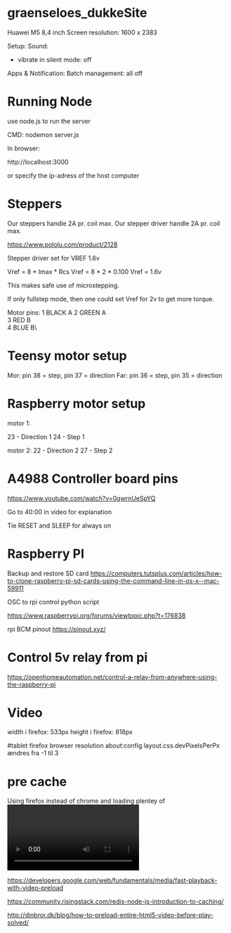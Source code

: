 # graenseloes_dukkeSite

Huawei M5 8,4 inch
Screen resolution:   1600 x 2383


Setup:
Sound:
- vibrate in silent mode: off

Apps & Notification: Batch management: all off 


# Running Node
use node.js to run the server

CMD: 
nodemon server.js

In browser:

http://localhost:3000

or specify the ip-adress of the host computer


# Steppers
Our steppers handle 2A pr. coil max.
Our stepper driver handle 2A pr. coil max. 

https://www.pololu.com/product/2128

Stepper driver set for VREF 1.6v

Vref = 8 * Imax * Rcs
Vref = 8 * 2 * 0.100
Vref = 1.6v

This makes safe use of microstepping. 

If only fullstep mode, then one could set Vref for 2v to get more torque. 

Motor pins: 
1   BLACK   A
2   GREEN   A\
3   RED     B   
4   BLUE    B\    




# Teensy motor setup

Mor: pin 38 = step, pin 37 = direction
Far: pin 36 = step, pin 35 = direction

# Raspberry motor setup
motor 1:

23 - Direction 1
24 - Step 1

motor 2:
22 - Direction 2
27 - Step 2


# A4988 Controller board pins

https://www.youtube.com/watch?v=0qwrnUeSpYQ

Go to 40:00 in video for explanation

Tie RESET and SLEEP for always on

# Raspberry PI
Backup and restore SD card
https://computers.tutsplus.com/articles/how-to-clone-raspberry-pi-sd-cards-using-the-command-line-in-os-x--mac-59911


OSC to rpi control python script

https://www.raspberrypi.org/forums/viewtopic.php?t=176838

rpi BCM pinout
https://pinout.xyz/





# Control 5v relay from pi
https://openhomeautomation.net/control-a-relay-from-anywhere-using-the-raspberry-pi


# Video
width i firefox: 533px
height i firefox: 818px

#tablet firefox browser resolution
about:config
layout.css.devPixelsPerPx ændres fra -1 til 3

# pre cache
Using firefox instead of chrome and loading plentey of 
<video> players solved the problem. 


https://developers.google.com/web/fundamentals/media/fast-playback-with-video-preload

https://community.risingstack.com/redis-node-js-introduction-to-caching/

http://dinbror.dk/blog/how-to-preload-entire-html5-video-before-play-solved/
